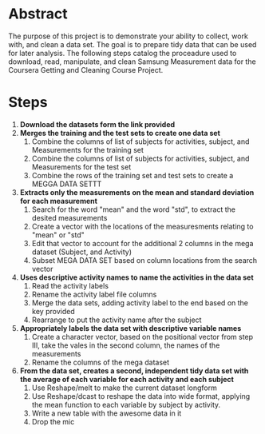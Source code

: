 # Abstract

The purpose of this project is to demonstrate your ability to collect, work with, and clean a data set. The goal is to prepare tidy data that can be used for later analysis. The following steps catalog the proceadure used to download, read, manipulate, and clean Samsung Measurement data for the Coursera Getting and Cleaning Course Project.

# Steps

1. **Download the datasets form the link provided**
2. **Merges the training and the test sets to create one data set**
    1. Combine the columns of list of subjects for activities, subject, and Measurements for the training set
    2. Combine the columns of list of subjects for activities, subject, and Measurements for the test set
    3. Combine the rows of the training set and test sets to create a MEGGA DATA SETTT
3. **Extracts only the measurements on the mean and standard deviation for each measurement**
    1. Search for the word "mean" and the word "std", to extract the desited measurements
    2. Create a vector with the locations of the measuresments relating to "mean" or "std"
    3. Edit that vector to account for the additional 2 columns in the mega dataset (Subject, and Activity)
    4. Subset MEGA DATA SET based on column locations from the search vector
4. **Uses descriptive activity names to name the activities in the data set**
    1. Read the activity labels 
    2. Rename the activity label file columns
    3. Merge the data sets, adding activity label to the end based on the key provided
    4. Rearrange to put the activity name after the subject
5. **Appropriately labels the data set with descriptive variable names**
    1. Create a character vector, based on the positional vector from step III, take the vales in the second column, the names of the measurements
    2. Rename the columns of the mega dataset 
6. **From the data set, creates a second, independent tidy data set with the average of each variable for each activity and each subject** 
    1. Use Reshape/melt to make the current dataset longform
    2. Use Reshape/dcast to reshape the data into wide format, applying the mean function to each variable by subject by activity.
    3. Write a new table with the awesome data in it
    4. Drop the mic
